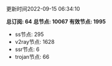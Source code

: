 更新时间2022-09-15 06:34:10

**总订阅: 64**
**总节点: 10067**
**有效节点: 1995**
- ss节点: 295
- v2ray节点: 1628
- ssr节点: 6
- trojan节点: 66
